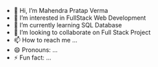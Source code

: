 - 👋 Hi, I’m Mahendra Pratap Verma
- 👀 I’m interested in FullStack Web Development
- 🌱 I’m currently learning SQL Database
- 💞️ I’m looking to collaborate on Full Stack Project
- 📫 How to reach me ...
- 😄 Pronouns: ...
- ⚡ Fun fact: ...

<!---
Mahendra2611/Mahendra2611 is a ✨ special ✨ repository because its `README.md` (this file) appears on your GitHub profile.
You can click the Preview link to take a look at your changes.
--->
